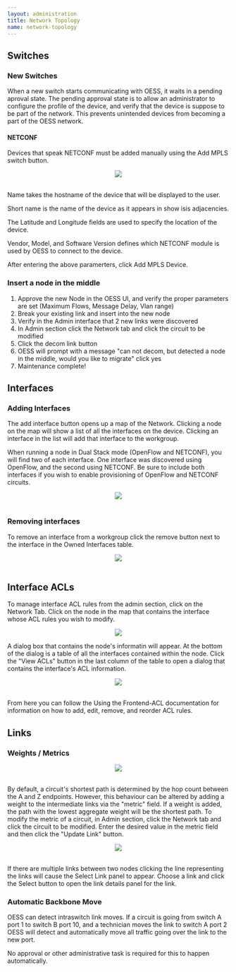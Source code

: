 ```yaml
---
layout: administration
title: Network Topology
name: network-topology
---
```


## Switches

### New Switches

When a new switch starts communicating with OESS, it waits in a
pending aproval state.  The pending approval state is to allow an
administrator to configure the profile of the device, and verify that
the device is suppose to be part of the network.  This prevents
unintended devices from becoming a part of the OESS network.

#### NETCONF

Devices that speak NETCONF must be added manually using the Add MPLS
switch button.

<center>
    <img src="/assets/img/frontend/administration/add-netconf-device.png" />
</center>
<br/>

Name takes the hostname of the device that will be displayed to the
user.

Short name is the name of the device as it appears in show isis
adjacencies.

The Latitude and Longitude fields are used to specify the location of
the device.

Vendor, Model, and Software Version defines which NETCONF module is
used by OESS to connect to the device.

After entering the above paramerters, click Add MPLS Device.

### Insert a node in the middle

1. Approve the new Node in the OESS UI, and verify the proper
   parameters are set (Maximum Flows, Message Delay, Vlan range)
0. Break your existing link and insert into the new node
0. Verify in the Admin interface that 2 new links were discovered
0. In Admin section click the Network tab and click the circuit to be modified
0. Click the decom link button
0. OESS will prompt with a message "can not decom, but detected a node in the middle, would you like to migrate" click yes
0. Maintenance complete!

## Interfaces

### Adding Interfaces
                            
The add interface button opens up a map of the Network.  Clicking a
node on the map will show a list of all the interfaces on the device.
Clicking an interface in the list will add that interface to the
workgroup.
                            
When running a node in Dual Stack mode (OpenFlow and NETCONF), you
will find two of each interface. One interface was discovered using
OpenFlow, and the second using NETCONF. Be sure to include both
interfaces if you wish to enable provisioning of OpenFlow and NETCONF
circuits.

<center>
    <img src="/assets/img/frontend/administration/add-interfaces.png" />
</center>
<br/>

### Removing interfaces

To remove an interface from a workgroup click the remove button next
to the interface in the Owned Interfaces table.

<center>
    <img src="/assets/img/frontend/administration/remove-interfaces.png" />
</center>
<br/>

## Interface ACLs
                            
To manage interface ACL rules from the admin section, click on the
Network Tab. Click on the node in the map that contains the interface
whose ACL rules you wish to modify.

<center>
    <img src="/assets/img/frontend/administration/manage-acls.png" />
</center>

A dialog box that contains the node's informatin will appear. At the
bottom of the dialog is a table of all the interfaces contained within
the node. Click the "View ACLs" button in the last column of the table
to open a dialog that contains the interface's ACL information.

<center>
    <img src="/assets/img/frontend/administration/edit-acl.png" />
</center>
<br/>

From here you can follow the Using the Frontend-ACL documentation for
information on how to add, edit, remove, and reorder ACL rules.

## Links

### Weights / Metrics

<center>
    <img src="/assets/img/frontend/administration/edit-link.png" />
</center>
<br/>

By default, a circuit's shortest path is determined by the hop count
between the A and Z endpoints. However, this behaviour can be altered
by adding a weight to the intermediate links via the "metric"
field. If a weight is added, the path with the lowest aggregate weight
will be the shortest path. To modify the metric of a circuit, in Admin
section, click the Network tab and click the circuit to be
modified. Enter the desired value in the metric field and then click
the "Update Link" button.

<center>
    <img src="/assets/img/frontend/administration/select-link.png" />
</center>
<br/>

If there are multiple links between two nodes clicking the line
representing the links will cause the Select Link panel to
appear. Choose a link and click the Select button to open the link
details panel for the link.

### Automatic Backbone Move
                            
OESS can detect intraswitch link moves.  If a circuit is going from
switch A port 1 to switch B port 10, and a technician moves the link
to switch A port 2 OESS will detect and automatically move all traffic
going over the link to the new port.
                            
No approval or other administrative task is required for this to
happen automatically.
